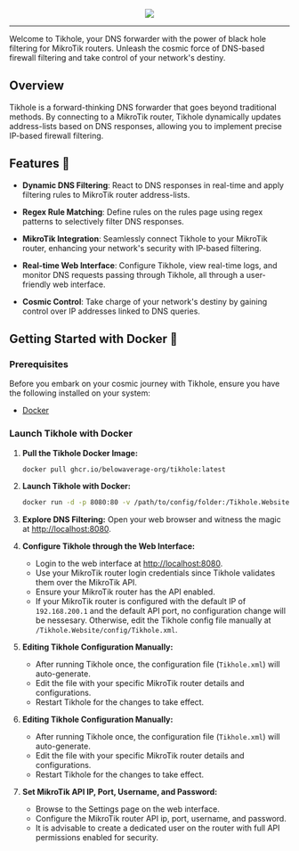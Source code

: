 <p align="center">
  <img src="https://raw.githubusercontent.com/belowaverage-org/Tikhole/master/Tikhole.Website/wwwroot/logo.svg" />
</p>
<hr />

Welcome to Tikhole, your DNS forwarder with the power of black hole filtering for MikroTik routers. Unleash the cosmic force of DNS-based firewall filtering and take control of your network's destiny.

## Overview

Tikhole is a forward-thinking DNS forwarder that goes beyond traditional methods. By connecting to a MikroTik router, Tikhole dynamically updates address-lists based on DNS responses, allowing you to implement precise IP-based firewall filtering.

## Features 🚀

- **Dynamic DNS Filtering**: React to DNS responses in real-time and apply filtering rules to MikroTik router address-lists.

- **Regex Rule Matching**: Define rules on the rules page using regex patterns to selectively filter DNS responses.

- **MikroTik Integration**: Seamlessly connect Tikhole to your MikroTik router, enhancing your network's security with IP-based filtering.

- **Real-time Web Interface**: Configure Tikhole, view real-time logs, and monitor DNS requests passing through Tikhole, all through a user-friendly web interface.

- **Cosmic Control**: Take charge of your network's destiny by gaining control over IP addresses linked to DNS queries.

## Getting Started with Docker 🚢

### Prerequisites

Before you embark on your cosmic journey with Tikhole, ensure you have the following installed on your system:

- [Docker](https://www.docker.com/get-started)

### Launch Tikhole with Docker

1. **Pull the Tikhole Docker Image:**
    ```bash
    docker pull ghcr.io/belowaverage-org/tikhole:latest
    ```

2. **Launch Tikhole with Docker:**
    ```bash
    docker run -d -p 8080:80 -v /path/to/config/folder:/Tikhole.Website/config --name Tikhole ghcr.io/belowaverage-org/tikhole:latest
    ```

3. **Explore DNS Filtering:**
    Open your web browser and witness the magic at [http://localhost:8080](http://localhost:8080).

4. **Configure Tikhole through the Web Interface:**
    - Login to the web interface at [http://localhost:8080](http://localhost:8080).
    - Use your MikroTik router login credentials since Tikhole validates them over the MikroTik API.
    - Ensure your MikroTik router has the API enabled.
    - If your MikroTik router is configured with the default IP of `192.168.200.1` and the default API port, no configuration change will be nessesary. Otherwise, edit the Tikhole config file manually at `/Tikhole.Website/config/Tikhole.xml`.
  
5. **Editing Tikhole Configuration Manually:**
    - After running Tikhole once, the configuration file (`Tikhole.xml`) will auto-generate.
    - Edit the file with your specific MikroTik router details and configurations.
    - Restart Tikhole for the changes to take effect.
  
6. **Editing Tikhole Configuration Manually:**
    - After running Tikhole once, the configuration file (`Tikhole.xml`) will auto-generate.
    - Edit the file with your specific MikroTik router details and configurations.
    - Restart Tikhole for the changes to take effect.
  
7. **Set MikroTik API IP, Port, Username, and Password:**
    - Browse to the Settings page on the web interface.
    - Configure the MikroTik router API ip, port, username, and password.
    - It is advisable to create a dedicated user on the router with full API permissions enabled for security.
